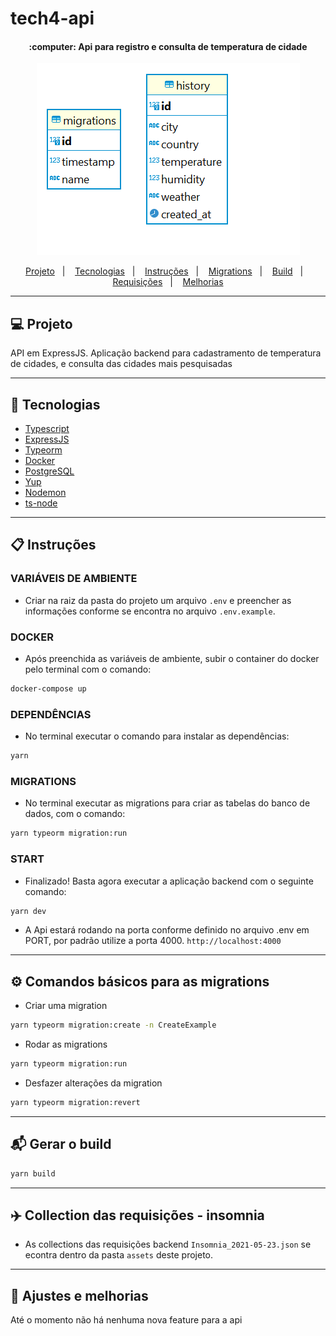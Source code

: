 # tech4-api

<h4 align="center">
    :computer: Api para registro e consulta de temperatura de cidade
</h4>

<div align="center">
    <img alt="Modelagem" src="./assets/modelagem-banco.PNG" >
</div>


<p align="center">
    <a href="#-projeto">Projeto</a>&nbsp;&nbsp;&nbsp;|&nbsp;&nbsp;&nbsp;
    <a href="#rocket-tecnologias">Tecnologias</a>&nbsp;&nbsp;&nbsp;|&nbsp;&nbsp;&nbsp;
    <a href="#user-content-clipboard-instruções">Instruções</a>&nbsp;&nbsp;&nbsp;|&nbsp;&nbsp;&nbsp;
    <a href="#%EF%B8%8F-comandos-básicos-para-as-migrations">Migrations</a>&nbsp;&nbsp;&nbsp;|&nbsp;&nbsp;&nbsp;
    <a href="#-gerar-o-build">Build</a>&nbsp;&nbsp;&nbsp;|&nbsp;&nbsp;&nbsp;
    <a href="#%EF%B8%8F-collection-das-requisições---insomnia">Requisições</a>&nbsp;&nbsp;&nbsp;|&nbsp;&nbsp;&nbsp;
    <a href="#-ajustes-e-melhorias">Melhorias</a>
</p>
 
----
 ## 💻 Projeto

API em ExpressJS. Aplicação backend para cadastramento de temperatura de cidades, e consulta das cidades mais pesquisadas

----
## :rocket: Tecnologias

- [Typescript](https://www.typescriptlang.org/)
- [ExpressJS](https://expressjs.com/pt-br/)
- [Typeorm](https://typeorm.io/)
- [Docker](https://www.docker.com/)
- [PostgreSQL](https://www.postgresql.org/)
- [Yup](https://www.npmjs.com/package/yup)
- [Nodemon](https://www.npmjs.com/package/nodemon)
- [ts-node](https://www.npmjs.com/package/ts-node)

----
## :clipboard: Instruções

### VARIÁVEIS DE AMBIENTE

- Criar na raiz da pasta do projeto um arquivo `.env` e preencher as informações conforme se encontra no arquivo `.env.example`.

### DOCKER

- Após preenchida as variáveis de ambiente, subir o container do docker pelo terminal com o comando:

```bash
docker-compose up
```

### DEPENDÊNCIAS

- No terminal executar o comando para instalar as dependências:

```bash
yarn
```

### MIGRATIONS

- No terminal executar as migrations para criar as tabelas do banco de dados, com o comando:

```bash
yarn typeorm migration:run
```

### START

- Finalizado! Basta agora executar a aplicação backend com o seguinte comando:

```bash
yarn dev
```

- A Api estará rodando na porta conforme definido no arquivo .env em PORT, por padrão utilize
  a porta 4000. `http://localhost:4000`

----
## ⚙️ Comandos básicos para as migrations

- Criar uma migration

```bash
yarn typeorm migration:create -n CreateExample
```

- Rodar as migrations

```bash
yarn typeorm migration:run
```

- Desfazer alterações da migration

```bash
yarn typeorm migration:revert
```

----
## 📬 Gerar o build 

```bash
yarn build
```

----
 ## ✈️ Collection das requisições - insomnia
 
 - As collections das requisições backend `Insomnia_2021-05-23.json` se econtra dentro da pasta `assets` deste projeto.

----
## 📌 Ajustes e melhorias

Até o momento não há nenhuma nova feature para a api

